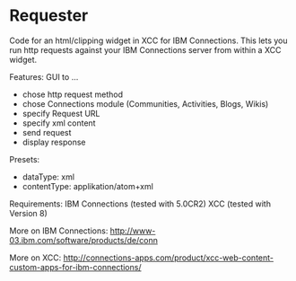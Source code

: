 # Requester

Code for an html/clipping widget in XCC for IBM Connections.
This lets you run http requests against your IBM Connections server
from within a XCC widget.

Features:
GUI to …
* chose http request method
* chose Connections module (Communities, Activities, Blogs, Wikis)
* specify Request URL
* specify xml content 
* send request
* display response

Presets:
* dataType: xml
* contentType: applikation/atom+xml

Requirements:
IBM Connections (tested with 5.0CR2)
XCC (tested with Version 8)

More on IBM Connections:
http://www-03.ibm.com/software/products/de/conn

More on XCC:
http://connections-apps.com/product/xcc-web-content-custom-apps-for-ibm-connections/